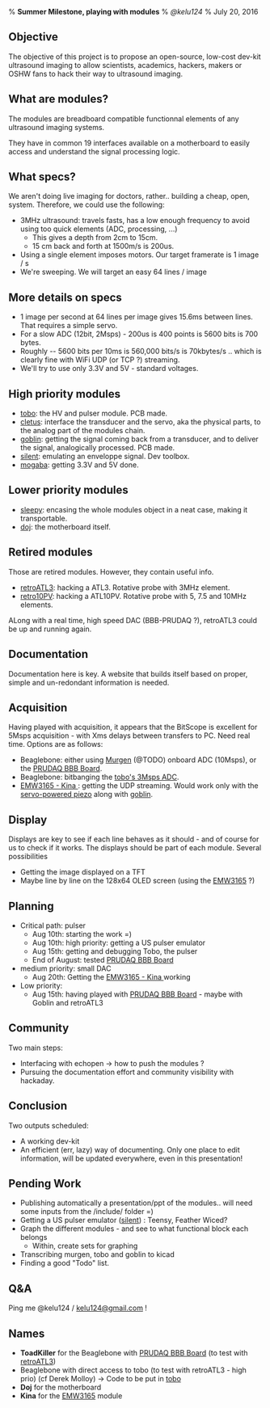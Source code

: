 % __Summer Milestone, playing with modules__
% _@kelu124_
% July 20, 2016

## Objective

The objective of this project is to propose an open-source, low-cost dev-kit ultrasound imaging  to allow scientists, academics, hackers, makers or OSHW fans to hack their way to ultrasound imaging.

## What are modules?

The modules are breadboard compatible functionnal elements of any ultrasound imaging systems.

They have in common 19 interfaces available on a motherboard to easily access and understand the signal processing logic.

## What specs?

We aren't doing live imaging for doctors, rather.. building a cheap, open, system. Therefore, we could use the following:

* 3MHz ultrasound: travels fasts, has a low enough frequency to avoid using too quick elements (ADC, processing, ...)
     * This gives a depth from 2cm to 15cm.
     * 15 cm back and forth at 1500m/s is 200us.
* Using a single element imposes motors. Our target framerate is 1 image / s
* We're sweeping. We will target an easy 64 lines / image

## More details on specs

* 1 image per second at 64 lines per image gives 15.6ms between lines. That requires a simple servo.
* For a slow ADC (12bit, 2Msps) - 200us is 400 points is 5600 bits is 700 bytes.
* Roughly -- 5600 bits per 10ms is 560,000 bits/s is 70kbytes/s .. which is clearly fine with WiFi UDP (or TCP ?) streaming.
* We'll try to use only 3.3V and 5V - standard voltages.

## High priority modules

* [tobo](https://github.com/kelu124/echomods/tree/master/tobo): the HV and pulser module. PCB made.
* [cletus](https://github.com/kelu124/echomods/tree/master/cletus): interface the transducer and the servo, aka the physical parts, to the analog part of the modules chain.
* [goblin](https://github.com/kelu124/echomods/tree/master/goblin): getting the signal coming back from a transducer, and to deliver the signal, analogically processed. PCB made.
* [silent](https://github.com/kelu124/echomods/tree/master/silent): emulating an enveloppe signal. Dev toolbox.
* [mogaba](https://github.com/kelu124/echomods/tree/master/mogaba): getting 3.3V and 5V done.

## Lower priority modules

* [sleepy](https://github.com/kelu124/echomods/tree/master/sleepy): encasing the whole modules object in a neat case, making it transportable.
* [doj](https://github.com/kelu124/echomods/tree/master/doj): the motherboard itself.

## Retired modules

Those are retired modules. However, they contain useful info.

* [retroATL3](https://github.com/kelu124/echomods/tree/master/retroATL3): hacking a ATL3. Rotative probe with 3MHz element.
* [retro10PV](https://github.com/kelu124/echomods/tree/master/retro10PV): hacking a ATL10PV. Rotative probe with 5, 7.5 and 10MHz elements.

ALong with a real time, high speed DAC (BBB-PRUDAQ ?), retroATL3 could be up and running again.

## Documentation

Documentation here is key. A website that builds itself based on proper, simple and un-redondant information is needed.

## Acquisition

Having played with acquisition, it appears that the BitScope is excellent for 5Msps acquisition - with Xms delays between transfers to PC. Need real time. Options are as follows:

* Beaglebone: either using [Murgen](https://github.com/kelu124/murgen-dev-kit/) (@TODO) onboard ADC (10Msps), or the [PRUDAQ BBB Board](https://github.com/kelu124/echomods/tree/master/toadkiller).
* Beaglebone: bitbanging the [tobo's 3Msps ADC](https://github.com/kelu124/echomods/tree/master/tobo).
* [EMW3165 - Kina ](https://github.com/kelu124/echomods/tree/master/kina): getting the UDP streaming. Would work only with the [servo-powered piezo](https://github.com/kelu124/echomods/tree/master/cletus) along with [goblin](https://github.com/kelu124/echomods/tree/master/goblin).

## Display

Displays are key to see if each line behaves as it should - and of course for us to check if it works. The displays should be part of each module. Several possibilities

* Getting the image displayed on a TFT
* Maybe line by line on the 128x64 OLED screen (using the [EMW3165](https://github.com/kelu124/echomods/tree/master/kina) ?) [](#TODO)

## Planning

* Critical path: pulser
    * Aug 10th: starting the work =)
    * Aug 10th: high priority: getting a US pulser emulator [](#TODO)
    * Aug 15th: getting and debugging Tobo, the pulser
    * End of August: tested [PRUDAQ BBB Board](https://github.com/kelu124/echomods/tree/master/toadkiller)
* medium priority: small DAC
    * Aug 20th: Getting the [EMW3165 - Kina ](https://github.com/kelu124/echomods/tree/master/kina) working [](#TODO)
* Low priority: 
     * Aug 15th: having played with [PRUDAQ BBB Board](https://github.com/kelu124/echomods/tree/master/toadkiller) - maybe with Goblin and retroATL3

## Community

Two main steps:

* Interfacing with echopen -> how to push the modules ?
* Pursuing the documentation effort and community visibility with hackaday.

## Conclusion

Two outputs scheduled:

* A working dev-kit
* An efficient (err, lazy) way of documenting. Only one place to edit information, will be updated everywhere, even in this presentation!

## Pending Work

* Publishing automatically a presentation/ppt of the modules.. will need some inputs from the /include/ folder =)
* Getting a US pulser emulator ([silent](https://github.com/kelu124/echomods/tree/master/silent)) : Teensy, Feather Wiced?
* Graph the different modules - and see to what functional block each belongs
     * Within, create sets for graphing
* Transcribing murgen, tobo and goblin to kicad
* Finding a good "Todo" list.

## Q&A

Ping me @kelu124 / kelu124@gmail.com !

## Names

* __ToadKiller__ for the Beaglebone with [PRUDAQ BBB Board](https://github.com/kelu124/echomods/tree/master/toadkiller) (to test with [retroATL3](https://github.com/kelu124/echomods/tree/master/retroATL3))
* Beaglebone with direct access to tobo (to test with retroATL3 - high prio) (cf Derek Molloy) -> Code to be put in [tobo](https://github.com/kelu124/echomods/tree/master/tobo)
* __Doj__ for the motherboard
* __Kina__ for the [EMW3165](https://github.com/kelu124/echomods/tree/master/kina) module

